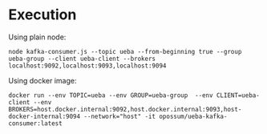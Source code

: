 # Execution

Using plain node:

```shell
node kafka-consumer.js --topic ueba --from-beginning true --group ueba-group --client ueba-client --brokers localhost:9092,localhost:9093,localhost:9094
```

Using docker image:

```shell
docker run --env TOPIC=ueba --env GROUP=ueba-group  --env CLIENT=ueba-client --env BROKERS=host.docker.internal:9092,host.docker.internal:9093,host-docker-internal:9094 --network="host" -it opossum/ueba-kafka-consumer:latest
```
